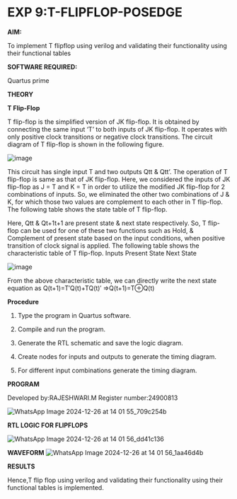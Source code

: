 # EXP 9:T-FLIPFLOP-POSEDGE

**AIM:**

To implement  T flipflop using verilog and validating their functionality using their functional tables

**SOFTWARE REQUIRED:**

Quartus prime

**THEORY**

**T Flip-Flop**

T flip-flop is the simplified version of JK flip-flop. It is obtained by connecting the same input ‘T’ to both inputs of JK flip-flop. It operates with only positive clock transitions or negative clock transitions. The circuit diagram of T flip-flop is shown in the following figure.

![image](https://github.com/naavaneetha/T-FLIPFLOP-POSEDGE/assets/154305477/458a68fe-2d08-4a9d-ac4f-7ae0480ce0bd)

 
This circuit has single input T and two outputs Qtt & Qtt’. The operation of T flip-flop is same as that of JK flip-flop. Here, we considered the inputs of JK flip-flop as J = T and K = T in order to utilize the modified JK flip-flop for 2 combinations of inputs. So, we eliminated the other two combinations of J & K, for which those two values are complement to each other in T flip-flop. The following table shows the state table of T flip-flop.

Here, Qtt & Qt+1t+1 are present state & next state respectively. So, T flip-flop can be used for one of these two functions such as Hold, & Complement of present state based on the input conditions, when positive transition of clock signal is applied. The following table shows the characteristic table of T flip-flop. Inputs Present State Next State

![image](https://github.com/naavaneetha/T-FLIPFLOP-POSEDGE/assets/154305477/cdd7fb32-539f-4b66-bb8d-f305a153c886)

 
From the above characteristic table, we can directly write the next state equation as Q(t+1)=T′Q(t)+TQ(t)′ ⇒Q(t+1)=T⊕Q(t)

**Procedure**

1.	Type the program in Quartus software.

2.	Compile and run the program.

3.	Generate the RTL schematic and save the logic diagram.

4.	Create nodes for inputs and outputs to generate the timing diagram.

5.	For different input combinations generate the timing diagram.


**PROGRAM**

Developed by:RAJESHWARI.M Register number:24900813

![WhatsApp Image 2024-12-26 at 14 01 55_709c254b](https://github.com/user-attachments/assets/52d42a11-8d61-4fce-8b2d-d33d8407001f)






**RTL LOGIC FOR FLIPFLOPS**

![WhatsApp Image 2024-12-26 at 14 01 56_dd41c136](https://github.com/user-attachments/assets/8ea33a1f-c201-4737-af96-2d124397c146)




**WAVEFORM**
![WhatsApp Image 2024-12-26 at 14 01 56_1aa46d4b](https://github.com/user-attachments/assets/714d64cd-2910-4531-af64-f4edd8261f16)


**RESULTS**

Hence,T flip flop using verilog and validating their functionality using their functional tables is implemented.

